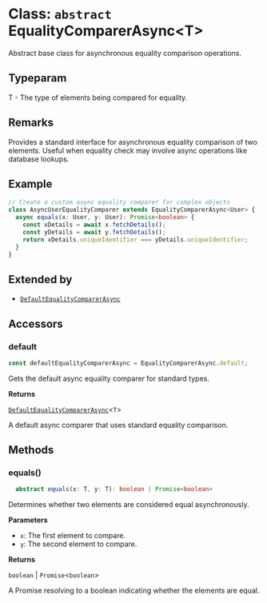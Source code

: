 <!-- markdownlint-disable MD036 -->

# Class: `abstract` EqualityComparerAsync\<T\>

Abstract base class for asynchronous equality comparison operations.

## Typeparam

T - The type of elements being compared for equality.

## Remarks

Provides a standard interface for asynchronous equality comparison of two
elements. Useful when equality check may involve async operations like database
lookups.

## Example

```typescript
// Create a custom async equality comparer for complex objects
class AsyncUserEqualityComparer extends EqualityComparerAsync<User> {
  async equals(x: User, y: User): Promise<boolean> {
    const xDetails = await x.fetchDetails();
    const yDetails = await y.fetchDetails();
    return xDetails.uniqueIdentifier === yDetails.uniqueIdentifier;
  }
}
```

## Extended by

- [`DefaultEqualityComparerAsync`](DefaultEqualityComparerAsync.md)

## Accessors

### default

```typescript
const defaultEqualityComparerAsync = EqualityComparerAsync.default;
```

Gets the default async equality comparer for standard types.

**Returns**

[`DefaultEqualityComparerAsync`](DefaultEqualityComparerAsync.md)\<`T`\>

A default async comparer that uses standard equality comparison.

## Methods

### equals()

```typescript
  abstract equals(x: T, y: T): boolean | Promise<boolean>
```

Determines whether two elements are considered equal asynchronously.

**Parameters**

- `x`: The first element to compare.
- `y`: The second element to compare.

**Returns**

`boolean` | `Promise`\<`boolean`\>

A Promise resolving to a boolean indicating whether the elements are equal.
